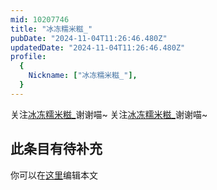 ```yaml
---
mid: 10207746
title: "冰冻糯米糍_"
pubDate: "2024-11-04T11:26:46.480Z"
updatedDate: "2024-11-04T11:26:46.480Z"
profile:
  {
    Nickname: ["冰冻糯米糍_"],
  }
---
```


关注[冰冻糯米糍_](https://space.bilibili.com/10207746)谢谢喵~ 关注[冰冻糯米糍_](https://space.bilibili.com/10207746)谢谢喵~

## 此条目有待补充
你可以在[这里](https://github.com/Yuhanawa/VTuber.ICU-Content/edit/master/v/冰冻糯米糍_/index.md)编辑本文
